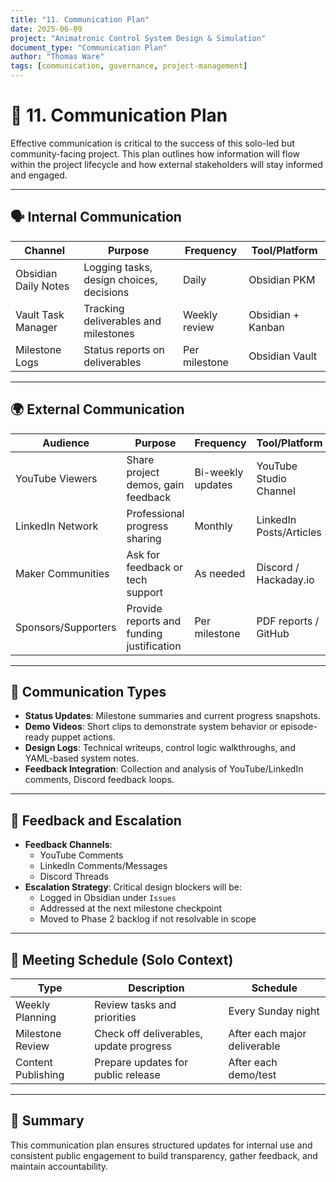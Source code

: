 ```yaml
---
title: "11. Communication Plan"
date: 2025-06-09
project: "Animatronic Control System Design & Simulation"
document_type: "Communication Plan"
author: "Thomas Ware"
tags: [communication, governance, project-management]
---
```


# 📡 11. Communication Plan

Effective communication is critical to the success of this solo-led but community-facing project. This plan outlines how information will flow within the project lifecycle and how external stakeholders will stay informed and engaged.

---

## 🗣️ Internal Communication

| Channel              | Purpose                                 | Frequency     | Tool/Platform         |
|----------------------|------------------------------------------|---------------|------------------------|
| Obsidian Daily Notes | Logging tasks, design choices, decisions | Daily         | Obsidian PKM          |
| Vault Task Manager   | Tracking deliverables and milestones      | Weekly review | Obsidian + Kanban     |
| Milestone Logs       | Status reports on deliverables           | Per milestone | Obsidian Vault        |

---

## 🌍 External Communication

| Audience             | Purpose                                  | Frequency          | Tool/Platform           |
|----------------------|-------------------------------------------|---------------------|--------------------------|
| YouTube Viewers      | Share project demos, gain feedback        | Bi-weekly updates   | YouTube Studio Channel   |
| LinkedIn Network     | Professional progress sharing             | Monthly             | LinkedIn Posts/Articles  |
| Maker Communities    | Ask for feedback or tech support          | As needed           | Discord / Hackaday.io    |
| Sponsors/Supporters  | Provide reports and funding justification | Per milestone       | PDF reports / GitHub     |

---

## 🔁 Communication Types

- **Status Updates**: Milestone summaries and current progress snapshots.
- **Demo Videos**: Short clips to demonstrate system behavior or episode-ready puppet actions.
- **Design Logs**: Technical writeups, control logic walkthroughs, and YAML-based system notes.
- **Feedback Integration**: Collection and analysis of YouTube/LinkedIn comments, Discord feedback loops.

---

## 🔄 Feedback and Escalation

- **Feedback Channels**: 
  - YouTube Comments
  - LinkedIn Comments/Messages
  - Discord Threads
- **Escalation Strategy**: Critical design blockers will be:
  - Logged in Obsidian under `Issues`
  - Addressed at the next milestone checkpoint
  - Moved to Phase 2 backlog if not resolvable in scope

---

## 🧭 Meeting Schedule (Solo Context)

| Type                  | Description                              | Schedule            |
|-----------------------|------------------------------------------|---------------------|
| Weekly Planning       | Review tasks and priorities               | Every Sunday night  |
| Milestone Review      | Check off deliverables, update progress  | After each major deliverable |
| Content Publishing    | Prepare updates for public release        | After each demo/test |

---

## 📌 Summary

This communication plan ensures structured updates for internal use and consistent public engagement to build transparency, gather feedback, and maintain accountability.

